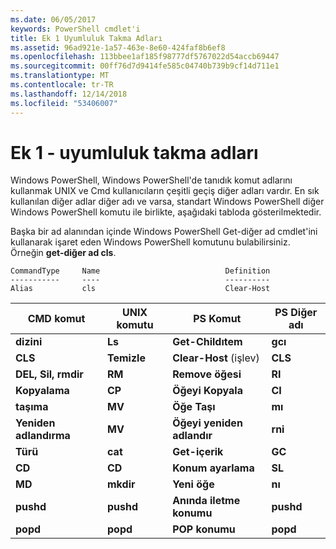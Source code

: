 ```yaml
---
ms.date: 06/05/2017
keywords: PowerShell cmdlet'i
title: Ek 1 Uyumluluk Takma Adları
ms.assetid: 96ad921e-1a57-463e-8e60-424faf8b6ef8
ms.openlocfilehash: 113bbee1af185f98777df5767022d54accb69447
ms.sourcegitcommit: 00ff76d7d9414fe585c04740b739b9cf14d711e1
ms.translationtype: MT
ms.contentlocale: tr-TR
ms.lasthandoff: 12/14/2018
ms.locfileid: "53406007"
---
```

# <a name="appendix-1---compatibility-aliases"></a>Ek 1 - uyumluluk takma adları

Windows PowerShell, Windows PowerShell'de tanıdık komut adlarını kullanmak UNIX ve Cmd kullanıcıların çeşitli geçiş diğer adları vardır. En sık kullanılan diğer adlar diğer adı ve varsa, standart Windows PowerShell diğer Windows PowerShell komutu ile birlikte, aşağıdaki tabloda gösterilmektedir.

Başka bir ad alanından içinde Windows PowerShell Get-diğer ad cmdlet'ini kullanarak işaret eden Windows PowerShell komutunu bulabilirsiniz. Örneğin **get-diğer ad cls**.

```
CommandType     Name                            Definition
-----------     ----                            ----------
Alias           cls                             Clear-Host
```

|CMD komut|UNIX komutu|PS Komut|PS Diğer adı|
|---------------|----------------|--------------|------------|
|**dizini**|**Ls**|**Get-Childıtem**|**gcı**|
|**CLS**|**Temizle**|**Clear-Host** (işlev)|**CLS**|
|**DEL, Sil, rmdir**|**RM**|**Remove öğesi**|**RI**|
|**Kopyalama**|**CP**|**Öğeyi Kopyala**|**CI**|
|**taşıma**|**MV**|**Öğe Taşı**|**mı**|
|**Yeniden adlandırma**|**MV**|**Öğeyi yeniden adlandır**|**rni**|
|**Türü**|**cat**|**Get-içerik**|**GC**|
|**CD**|**CD**|**Konum ayarlama**|**SL**|
|**MD**|**mkdir**|**Yeni öğe**|**nı**|
|**pushd**|**pushd**|**Anında iletme konumu**|**pushd**|
|**popd**|**popd**|**POP konumu**|**popd**|